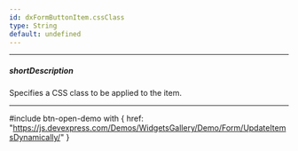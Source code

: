```yaml
---
id: dxFormButtonItem.cssClass
type: String
default: undefined
---
```

---
##### shortDescription
Specifies a CSS class to be applied to the item.

---
#include btn-open-demo with {
    href: "https://js.devexpress.com/Demos/WidgetsGallery/Demo/Form/UpdateItemsDynamically/"
}